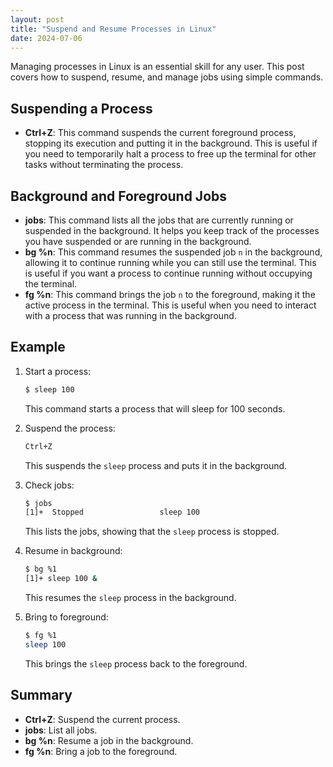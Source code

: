 ```yaml
---
layout: post
title: "Suspend and Resume Processes in Linux"
date: 2024-07-06
---
```


Managing processes in Linux is an essential skill for any user. This post covers how to suspend, resume, and manage jobs using simple commands.

## Suspending a Process

- **Ctrl+Z**: This command suspends the current foreground process, stopping its execution and putting it in the background. This is useful if you need to temporarily halt a process to free up the terminal for other tasks without terminating the process.

## Background and Foreground Jobs

- **jobs**: This command lists all the jobs that are currently running or suspended in the background. It helps you keep track of the processes you have suspended or are running in the background.
- **bg %n**: This command resumes the suspended job `n` in the background, allowing it to continue running while you can still use the terminal. This is useful if you want a process to continue running without occupying the terminal.
- **fg %n**: This command brings the job `n` to the foreground, making it the active process in the terminal. This is useful when you need to interact with a process that was running in the background.

## Example

1. Start a process:
    ```sh
    $ sleep 100
    ```
    This command starts a process that will sleep for 100 seconds.

2. Suspend the process:
    ```sh
    Ctrl+Z
    ```
    This suspends the `sleep` process and puts it in the background.

3. Check jobs:
    ```sh
    $ jobs
    [1]+  Stopped                 sleep 100
    ```
    This lists the jobs, showing that the `sleep` process is stopped.

4. Resume in background:
    ```sh
    $ bg %1
    [1]+ sleep 100 &
    ```
    This resumes the `sleep` process in the background.

5. Bring to foreground:
    ```sh
    $ fg %1
    sleep 100
    ```
    This brings the `sleep` process back to the foreground.

## Summary

- **Ctrl+Z**: Suspend the current process.
- **jobs**: List all jobs.
- **bg %n**: Resume a job in the background.
- **fg %n**: Bring a job to the foreground.
